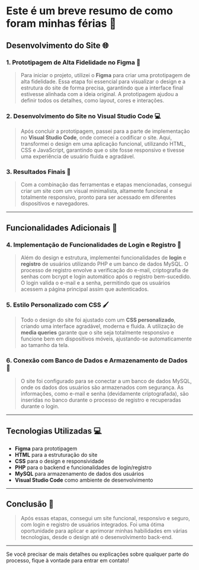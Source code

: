 # Este é um breve resumo de como foram minhas férias 🥳

## Desenvolvimento do Site 🌐

### 1. Prototipagem de Alta Fidelidade no Figma 🎨

> Para iniciar o projeto, utilizei o **Figma** para criar uma prototipagem de alta fidelidade. Essa etapa foi essencial para visualizar o design e a estrutura do site de forma precisa, garantindo que a interface final estivesse alinhada com a ideia original. A prototipagem ajudou a definir todos os detalhes, como layout, cores e interações.

### 2. Desenvolvimento do Site no Visual Studio Code 💻

> Após concluir a prototipagem, passei para a parte de implementação no **Visual Studio Code**, onde comecei a codificar o site. Aqui, transformei o design em uma aplicação funcional, utilizando HTML, CSS e JavaScript, garantindo que o site fosse responsivo e tivesse uma experiência de usuário fluida e agradável.

### 3. Resultados Finais 🚀

> Com a combinação das ferramentas e etapas mencionadas, consegui criar um site com um visual minimalista, altamente funcional e totalmente responsivo, pronto para ser acessado em diferentes dispositivos e navegadores.

---

## Funcionalidades Adicionais 🔧

### 4. Implementação de Funcionalidades de Login e Registro 🔐

> Além do design e estrutura, implementei funcionalidades de **login** e **registro** de usuários utilizando PHP e um banco de dados MySQL. O processo de registro envolve a verificação do e-mail, criptografia de senhas com bcrypt e login automático após o registro bem-sucedido. O login valida o e-mail e a senha, permitindo que os usuários acessem a página principal assim que autenticados.

### 5. Estilo Personalizado com CSS 🖌️

> Todo o design do site foi ajustado com um **CSS personalizado**, criando uma interface agradável, moderna e fluida. A utilização de **media queries** garante que o site seja totalmente responsivo e funcione bem em dispositivos móveis, ajustando-se automaticamente ao tamanho da tela.

### 6. Conexão com Banco de Dados e Armazenamento de Dados 💾

> O site foi configurado para se conectar a um banco de dados MySQL, onde os dados dos usuários são armazenados com segurança. As informações, como e-mail e senha (devidamente criptografada), são inseridas no banco durante o processo de registro e recuperadas durante o login.

---

## Tecnologias Utilizadas 💻

- **Figma** para prototipagem
- **HTML** para a estruturação do site
- **CSS** para o design e responsividade
- **PHP** para o backend e funcionalidades de login/registro
- **MySQL** para armazenamento de dados dos usuários
- **Visual Studio Code** como ambiente de desenvolvimento

---

## Conclusão 🎉

> Após essas etapas, consegui um site funcional, responsivo e seguro, com login e registro de usuários integrados. Foi uma ótima oportunidade para aplicar e aprimorar minhas habilidades em várias tecnologias, desde o design até o desenvolvimento back-end.

---

Se você precisar de mais detalhes ou explicações sobre qualquer parte do processo, fique à vontade para entrar em contato!
